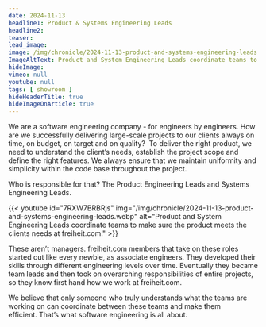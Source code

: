 ```yaml
---
date: 2024-11-13
headline1: Product & Systems Engineering Leads
headline2:
teaser:
lead_image:
image: /img/chronicle/2024-11-13-product-and-systems-engineering-leads.webp
ImageAltText: Product and System Engineering Leads coordinate teams to make sure the product meets the clients needs at freiheit.com.
hideImage:
vimeo: null
youtube: null
tags: [ showroom ]
hideHeaderTitle: true
hideImageOnArticle: true
---
```


We are a software engineering company - for engineers by engineers. How are we successfully delivering large-scale projects to our clients always on time, on budget, on target and on quality?  To deliver the right product, we need to understand the client’s needs, establish the project scope and define the right features. We always ensure that we maintain uniformity and simplicity within the code base throughout the project.

Who is responsible for that? The Product Engineering Leads and Systems Engineering Leads.

{{< youtube id="7RXW7BRBRjs" img="/img/chronicle/2024-11-13-product-and-systems-engineering-leads.webp" alt="Product and System Engineering Leads coordinate teams to make sure the product meets the clients needs at freiheit.com." >}}

These aren’t managers. freiheit.com members that take on these roles started out like every newbie, as associate engineers. They developed their skills through different engineering levels over time. Eventually they became team leads and then took on overarching responsibilities of entire projects, so they know first hand how we work at freiheit.com.

We believe that only someone who truly understands what the teams are working on can coordinate between these teams and make them efficient. That’s what software engineering is all about.
